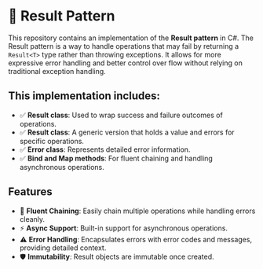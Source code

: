 # 🚀 Result Pattern   

This repository contains an implementation of the **Result pattern** in C#. The Result pattern is a way to handle operations that may fail by returning a `Result<T>` type rather than throwing exceptions. It allows for more expressive error handling and better control over flow without relying on traditional exception handling.

## This implementation includes:

- ✅ **Result class**: Used to wrap success and failure outcomes of operations.
- ✅ **Result<T> class**: A generic version that holds a value and errors for specific operations.
- ✅ **Error class**: Represents detailed error information.
- ✅ **Bind and Map methods**: For fluent chaining and handling asynchronous operations.

## Features

- 🔗 **Fluent Chaining**: Easily chain multiple operations while handling errors cleanly.
- ⚡ **Async Support**: Built-in support for asynchronous operations.
- ⚠️ **Error Handling**: Encapsulates errors with error codes and messages, providing detailed context.
- 🛡️ **Immutability**: Result objects are immutable once created.
